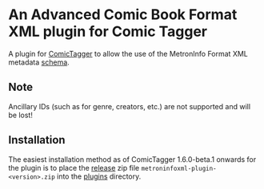 # An Advanced Comic Book Format XML plugin for Comic Tagger

A plugin for [ComicTagger](https://github.com/comictagger/comictagger/releases) to allow the use of the MetronInfo Format XML metadata [schema](https://metron-project.github.io/docs/category/metroninfo).

## Note

Ancillary IDs (such as for genre, creators, etc.) are not supported and will be lost!

## Installation

The easiest installation method as of ComicTagger 1.6.0-beta.1 onwards for the plugin is to place the [release](https://github.com/mizaki/metroninfo_ct/releases) zip file
`metroninfoxml-plugin-<version>.zip` into the [plugins](https://github.com/comictagger/comictagger/wiki/Installing-plugins) directory.

